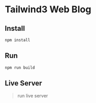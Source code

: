 # Tailwind3 Web Blog

## Install
```
npm install
```

## Run
```
npm run build
```

## Live Server
> run live server